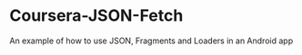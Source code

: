 Coursera-JSON-Fetch
===================

An example of how to use JSON, Fragments and Loaders in an Android app
